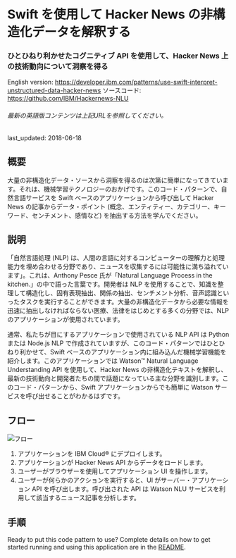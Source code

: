 # Swift を使用して Hacker News の非構造化データを解釈する

### ひとひねり利かせたコグニティブ API を使用して、Hacker News 上の技術動向について洞察を得る

English version: https://developer.ibm.com/patterns/use-swift-interpret-unstructured-data-hacker-news
  ソースコード: https://github.com/IBM/Hackernews-NLU

###### 最新の英語版コンテンツは上記URLを参照してください。
last_updated:     2018-06-18

 
## 概要

大量の非構造化データ・ソースから洞察を得るのは次第に簡単になってきています。それは、機械学習テクノロジーのおかげです。このコード・パターンで、自然言語サービスを Swift ベースのアプリケーションから呼び出して Hacker News の記事からデータ・ポイント (概念、エンティティー、カテゴリー、キーワード、センチメント、感情など) を抽出する方法を学んでください。

## 説明

「自然言語処理 (NLP) は、人間の言語に対するコンピューターの理解力と処理能力を埋め合わせる分野であり、ニュースを収集するには可能性に満ち溢れています」。これは、Anthony Pesce 氏が「Natural Language Process in the kitchen.」の中で語った言葉です。開発者は NLP を使用することで、知識を整理して構造化し、固有表現抽出、関係の抽出、センチメント分析、音声認識といったタスクを実行することができます。大量の非構造化データから必要な情報を迅速に抽出しなければならない医療、法律をはじめとする多くの分野では、NLP のアプリケーションが使用されています。

通常、私たちが目にするアプリケーションで使用されている NLP API は Python または Node.js NLP で作成されていますが、このコード・パターンではひとひねり利かせて、Swift ベースのアプリケーション内に組み込んだ機械学習機能を紹介します。このアプリケーションでは Watson&trade; Natural Language Understanding API を使用して、Hacker News の非構造化テキストを解釈し、最新の技術動向と開発者たちの間で話題になっている主な分野を識別します。このコード・パターンから、Swift アプリケーションからでも簡単に Watson サービスを呼び出せることがわかるはずです。

## フロー

![フロー](../../images/hackernews-arch-1.png)

1. アプリケーションを IBM Cloud&reg; にデプロイします。
1. アプリケーションが Hacker News API からデータをロードします。
1. ユーザーがブラウザーを使用してアプリケーション UI を操作します。
1. ユーザーが何らかのアクションを実行すると、UI がサーバー・アプリケーション API を呼び出します。呼び出された API は Watson NLU サービスを利用して該当するニュース記事を分析します。

## 手順

Ready to put this code pattern to use? Complete details on how to get started running and using this application are in the [README](https://github.com/IBM/Hackernews-NLU/blob/master/README.md).
